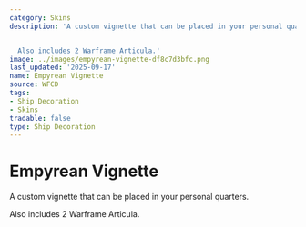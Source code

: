 ```yaml
---
category: Skins
description: 'A custom vignette that can be placed in your personal quarters.


  Also includes 2 Warframe Articula.'
image: ../images/empyrean-vignette-df8c7d3bfc.png
last_updated: '2025-09-17'
name: Empyrean Vignette
source: WFCD
tags:
- Ship Decoration
- Skins
tradable: false
type: Ship Decoration
---
```


# Empyrean Vignette

A custom vignette that can be placed in your personal quarters.

Also includes 2 Warframe Articula.

